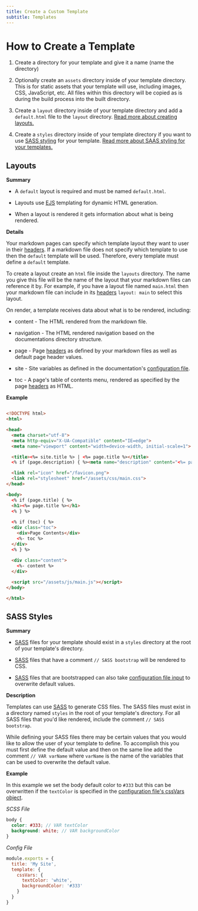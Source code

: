```yaml
---
title: Create a Custom Template
subtitle: Templates
---
```


# How to Create a Template

1. Create a directory for your template and give it a name (name the directory)

2. Optionally create an `assets` directory inside of your template directory. This is for static assets that your template will use, including images, CSS, JavaScript, etc. All files within this directory will be copied as is during the build process into the built directory.

2. Create a `layout` directory inside of your template directory and add a `default.html` file to the `layout` directory. [Read more about creating layouts.](#layouts)

3. Create a `styles` directory inside of your template directory if you want to use [SASS styling](https://www.npmjs.com/package/sass) for your template. [Read more about SAAS styling for your templates.](#sass-styles)

## Layouts

**Summary**

- A `default` layout is required and must be named `default.html`.

- Layouts use [EJS](https://www.npmjs.com/package/ejs) templating for dynamic HTML generation.

- When a layout is rendered it gets information about what is being rendered.

**Details**

Your markdown pages can specify which template layout they want to user in their [headers](../create-docs/index.md#headers). If a markdown file does not specify which template to use then the `default` template will be used. Therefore, every template must define a `default` template.

To create a layout create an `html` file inside the `layouts` directory. The name you give this file will be the name of the layout that your markdown files can reference it by. For example, if you have a layout file named `main.html` then your markdown file can include in its [headers](../create-docs/index.md#headers) `layout: main` to select this layout.

On render, a template receives data about what is to be rendered, including:

- content - The HTML rendered from the markdown file.

- navigation - The HTML rendered navigation based on the documentations directory structure.

- page - Page [headers](../create-docs/index.md#headers) as defined by your markdown files as well as default page header values.

- site - Site variables as defined in the documentation's [configuration file](../create-docs/index.md#configuration).

- toc - A page's table of contents menu, rendered as specified by the page [headers](../create-docs/index.md#headers) as HTML.

**Example**

```html

<!DOCTYPE html>
<html>

<head>
  <meta charset="utf-8">
  <meta http-equiv="X-UA-Compatible" content="IE=edge">
  <meta name="viewport" content="width=device-width, initial-scale=1">

  <title><%= site.title %> | <%= page.title %></title>
  <% if (page.description) { %><meta name="description" content="<%= page.description %>"><% } %>

  <link rel="icon" href="/favicon.png">
  <link rel="stylesheet" href="/assets/css/main.css">
</head>

<body>
  <% if (page.title) { %>
  <h1><%= page.title %></h1>
  <% } %>
  
  <% if (toc) { %>
  <div class="toc">
    <div>Page Contents</div>
    <%- toc %>
  </div>
  <% } %>
  
  <div class="content">
    <%- content %>
  </div>

  <script src="/assets/js/main.js"></script>
</body>

</html>
```

## SASS Styles 

**Summary**

- [SASS](https://www.npmjs.com/package/sass) files for your template should exist in a `styles` directory at the root of your template's directory.

- [SASS](https://www.npmjs.com/package/sass) files that have a comment `// SASS bootstrap` will be rendered to CSS.

- [SASS](https://www.npmjs.com/package/sass) files that are bootstrapped can also take [configuration file input](../create-docs/index.md#configuration) to overwrite default values.

**Description**

Templates can use [SASS](https://www.npmjs.com/package/sass) to generate CSS files. The SASS files must exist in a directory named `styles` in the root of your template's directory. For all SASS files that you'd like rendered, include the comment `// SASS bootstrap`.

While defining your SASS files there may be certain values that you would like to allow the user of your template to define. To accomplish this you must first define the default value and then on the same line add the comment `// VAR varName` where `varName` is the name of the variables that can be used to overwrite the default value.

**Example**

In this example we set the body default color to `#333` but this can be overwritten if the `textColor` is specified in the [configuration file's cssVars object](../create-docs/index.md#configuration).

*SCSS File*

```scss
body {
  color: #333; // VAR textColor
  background: white; // VAR backgroundColor
}
```

*Config File*

```js
module.exports = {
  title: 'My Site',
  template: {
    cssVars: {
      textColor: 'white',
      backgroundColor: '#333'
    }
  }
}
```
